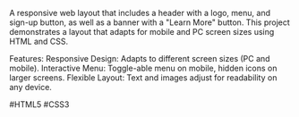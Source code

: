 A responsive web layout that includes a header with a logo, menu, and sign-up button, as well as a banner with a "Learn More" button. This project demonstrates a layout that adapts for mobile and PC screen sizes using HTML and CSS.

Features:
Responsive Design: Adapts to different screen sizes (PC and mobile).
Interactive Menu: Toggle-able menu on mobile, hidden icons on larger screens.
Flexible Layout: Text and images adjust for readability on any device.

#HTML5 #CSS3
